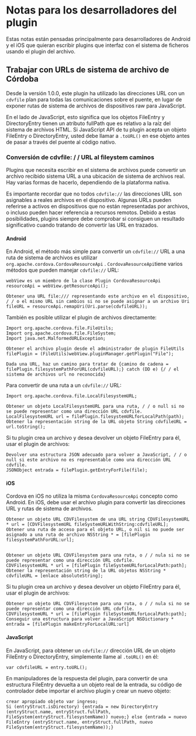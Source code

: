 <!---
    Licensed to the Apache Software Foundation (ASF) under one
    or more contributor license agreements.  See the NOTICE file
    distributed with this work for additional information
    regarding copyright ownership.  The ASF licenses this file
    to you under the Apache License, Version 2.0 (the
    "License"); you may not use this file except in compliance
    with the License.  You may obtain a copy of the License at

      http://www.apache.org/licenses/LICENSE-2.0

    Unless required by applicable law or agreed to in writing,
    software distributed under the License is distributed on an
    "AS IS" BASIS, WITHOUT WARRANTIES OR CONDITIONS OF ANY
    KIND, either express or implied.  See the License for the
    specific language governing permissions and limitations
    under the License.
-->

# Notas para los desarrolladores del plugin

Estas notas están pensadas principalmente para desarrolladores de Android y el iOS que quieran escribir plugins que interfaz con el sistema de ficheros usando el plugin del archivo.

## Trabajar con URLs de sistema de archivo de Córdoba

Desde la versión 1.0.0, este plugin ha utilizado las direcciones URL con un `cdvfile` plan para todas las comunicaciones sobre el puente, en lugar de exponer rutas de sistema de archivos de dispositivos raw para JavaScript.

En el lado de JavaScript, esto significa que los objetos FileEntry y DirectoryEntry tienen un atributo fullPath que es relativo a la raíz del sistema de archivos HTML. Si JavaScript API de tu plugin acepta un objeto FileEntry o DirectoryEntry, usted debe llamar a `.toURL()` en ese objeto antes de pasar a través del puente al código nativo.

### Conversión de cdvfile: / / URL al fileystem caminos

Plugins que necesita escribir en el sistema de archivos puede convertir un archivo recibido sistema URL a una ubicación de sistema de archivos real. Hay varias formas de hacerlo, dependiendo de la plataforma nativa.

Es importante recordar que no todos `cdvfile://` las direcciones URL son asignables a reales archivos en el dispositivo. Algunas URLs pueden referirse a activos en dispositivos que no están representadas por archivos, o incluso pueden hacer referencia a recursos remotos. Debido a estas posibilidades, plugins siempre debe comprobar si consiguen un resultado significativo cuando tratando de convertir las URL en trazados.

#### Android

En Android, el método más simple para convertir un `cdvfile://` URL a una ruta de sistema de archivos es utilizar `org.apache.cordova.CordovaResourceApi` . `CordovaResourceApi`tiene varios métodos que pueden manejar `cdvfile://` URL:

    webView es un miembro de la clase Plugin CordovaResourceApi resourceApi = webView.getResourceApi();
    
    Obtener una URL file:/// representando este archivo en el dispositivo, / / o el mismo URL sin cambios si no se puede asignar a un archivo Uri fileURL = resourceApi.remapUri(Uri.parse(cdvfileURL));
    

También es posible utilizar el plugin de archivos directamente:

    Import org.apache.cordova.file.FileUtils;
    Import org.apache.cordova.file.FileSystem;
    Import java.net.MalformedURLException;
    
    Obtener el archivo plugin desde el administrador de plugin FileUtils filePlugin = (FileUtils)webView.pluginManager.getPlugin("File");
    
    Dada una URL, haz un camino para tratar de {camino de cadena = filePlugin.filesystemPathForURL(cdvfileURL);} catch (DD e) {/ / el sistema de archivos url no reconocida}
    

Para convertir de una ruta a un `cdvfile://` URL:

    Import org.apache.cordova.file.LocalFilesystemURL;
    
    Obtener un objeto LocalFilesystemURL para una ruta, / / o null si no se puede representar como una dirección URL cdvfile.
    LocalFilesystemURL url = filePlugin.filesystemURLforLocalPath(path);
    Obtener la representación string de la URL objeto String cdvfileURL = url.toString();
    

Si tu plugin crea un archivo y desea devolver un objeto FileEntry para él, usar el plugin de archivos:

    Devolver una estructura JSON adecuado para volver a JavaScript, / / o null si este archivo no es representable como una dirección URL cdvfile.
    JSONObject entrada = filePlugin.getEntryForFile(file);
    

#### iOS

Cordova en iOS no utiliza la misma `CordovaResourceApi` concepto como Android. En iOS, debe usar el archivo plugin para convertir las direcciones URL y rutas de sistema de archivos.

    Obtener un objeto URL CDVFilesystem de una URL string CDVFilesystemURL * url = [CDVFilesystemURL fileSystemURLWithString:cdvfileURL];
    Obtener una ruta de acceso para el objeto URL, o nil si no puede ser asignado a una ruta de archivo NSString * = [filePlugin filesystemPathForURL:url];
    
    
    Obtener un objeto URL CDVFilesystem para una ruta, o / / nula si no se puede representar como una dirección URL cdvfile.
    CDVFilesystemURL * url = [filePlugin fileSystemURLforLocalPath:path];
    Obtener la representación string de la URL objetos NSString * cdvfileURL = [enlace absoluteString];
    

Si tu plugin crea un archivo y desea devolver un objeto FileEntry para él, usar el plugin de archivos:

    Obtener un objeto URL CDVFilesystem para una ruta, o / / nula si no se puede representar como una dirección URL cdvfile.
    CDVFilesystemURL * url = [filePlugin fileSystemURLforLocalPath:path];
    Conseguir una estructura para volver a JavaScript NSDictionary * entrada = [filePlugin makeEntryForLocalURL:url]
    

#### JavaScript

En JavaScript, para obtener un `cdvfile://` dirección URL de un objeto FileEntry o DirectoryEntry, simplemente llame al `.toURL()` en él:

    var cdvfileURL = entry.toURL();
    

En manipuladores de la respuesta del plugin, para convertir de una estructura FileEntry devuelta a un objeto real de la entrada, su código de controlador debe importar el archivo plugin y crear un nuevo objeto:

    crear apropiado objeto var ingreso;
    Si (entryStruct.isDirectory) {entrada = new DirectoryEntry (entryStruct.name, entryStruct.fullPath, FileSystem(entryStruct.filesystemName)) nuevo;} else {entrada = nuevo FileEntry (entryStruct.name, entryStruct.fullPath, nuevo FileSystem(entryStruct.filesystemName));}